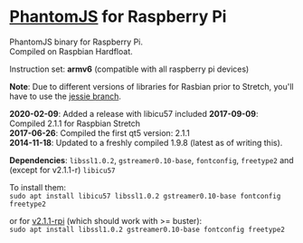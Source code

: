 # [PhantomJS](http://phantomjs.org) for Raspberry Pi

PhantomJS binary for Raspberry Pi.  
Compiled on Raspbian Hardfloat.

Instruction set: __armv6__ (compatible with all raspberry pi devices)

__Note__: Due to different versions of libraries for Rasbian prior to Stretch, you'll have to use the [jessie branch](https://github.com/piksel/phantomjs-raspberrypi/tree/jessie).

__2020-02-09__: Added a release with libicu57 included
__2017-09-09__: Compiled 2.1.1 for Raspbian Stretch  
__2017-06-26__: Compiled the first qt5 version: 2.1.1  
__2014-11-18__: Updated to a freshly compiled 1.9.8 (latest as of writing this).

__Dependencies__:
`libssl1.0.2`, `gstreamer0.10-base`, `fontconfig`, `freetype2` and (except for v2.1.1-r) `libicu57`

To install them:  
`sudo apt install libicu57 libssl1.0.2 gstreamer0.10-base fontconfig freetype2`  

or for [v2.1.1-rpi](https://github.com/piksel/phantomjs-raspberrypi/releases/tag/v2.1.1-r) (which should work with >= buster):  
`sudo apt install libssl1.0.2 gstreamer0.10-base fontconfig freetype2`
